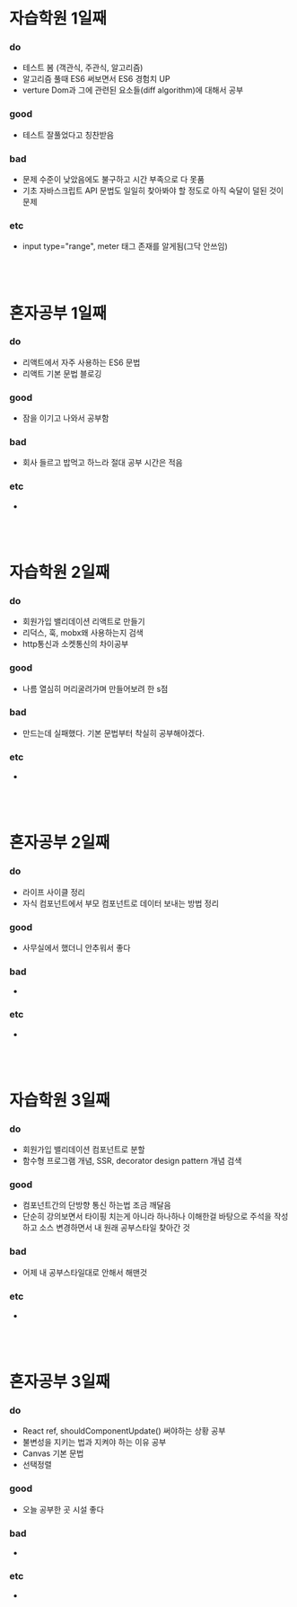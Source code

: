 
# 자습학원 1일째 
### do
- 테스트 봄 (객관식, 주관식, 알고리즘)
- 알고리즘 풀때 ES6 써보면서 ES6 경험치 UP
- verture Dom과 그에 관련된 요소들(diff algorithm)에 대해서 공부

### good
- 테스트 잘풀었다고 칭찬받음

### bad
- 문제 수준이 낮았음에도 불구하고 시간 부족으로 다 못품
- 기초 자바스크립트 API 문법도 일일히 찾아봐야 할 정도로 아직 숙달이 덜된 것이 문제

### etc
- input type="range", meter 태그 존재를 알게됨(그닥 안쓰임)

<br /><br />

# 혼자공부 1일째 
### do
- 리액트에서 자주 사용하는 ES6 문법
- 리액트 기본 문법 블로깅

### good
- 잠을 이기고 나와서 공부함

### bad
- 회사 들르고 밥먹고 하느라 절대 공부 시간은 적음

### etc
-

<br /><br />

# 자습학원 2일째 
### do
- 회원가입 밸리데이션 리액트로 만들기
- 리덕스, 훅, mobx왜 사용하는지 검색
- http통신과 소켓통신의 차이공부

### good
- 나름 열심히 머리굴려가며 만들어보려 한 s점

### bad
- 만드는데 실패했다. 기본 문법부터 착실히 공부해야겠다.

### etc
-

<br /><br />

# 혼자공부 2일째 
### do
- 라이프 사이클 정리
- 자식 컴포넌트에서 부모 컴포넌트로 데이터 보내는 방법 정리

### good
- 사무실에서 했더니 안추워서 좋다

### bad
- 

### etc
-

<br /><br />

# 자습학원 3일째 
### do
- 회원가입 밸리데이션 컴포넌트로 분할
- 함수형 프로그램 개념, SSR, decorator design pattern 개념 검색

### good
- 컴포넌트간의 단방향 통신 하는법 조금 깨달음
- 단순히 강의보면서 타이핑 치는게 아니라 하나하나 이해한걸 바탕으로 주석을 작성하고 소스 변경하면서 내 원래 공부스타일 찾아간 것

### bad
- 어제 내 공부스타일대로 안해서 해맨것

### etc
-

<br /><br />

# 혼자공부 3일째 
### do
- React ref, shouldComponentUpdate() 써야하는 상황 공부
- 불변성을 지키는 법과 지켜야 하는 이유 공부
- Canvas 기본 문법
- 선택정렬

### good
- 오늘 공부한 곳 시설 좋다

### bad
- 

### etc
-

<br /><br />
